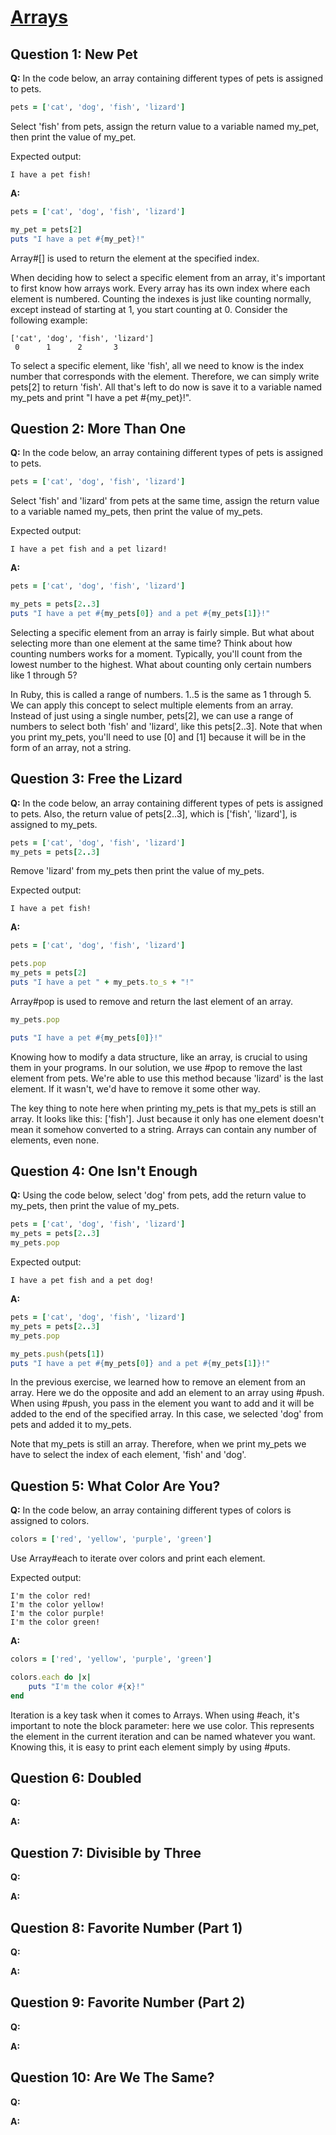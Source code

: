 # [Arrays](https://launchschool.com/exercise_sets/43b48b60)

## Question 1: New Pet

**Q:** In the code below, an array containing different types of pets is assigned to pets.

```ruby
pets = ['cat', 'dog', 'fish', 'lizard']
```

Select 'fish' from pets, assign the return value to a variable named my_pet, then print the value of my_pet.

Expected output:

```
I have a pet fish!
```

**A:**

```ruby
pets = ['cat', 'dog', 'fish', 'lizard']

my_pet = pets[2]
puts "I have a pet #{my_pet}!"
```

Array#[] is used to return the element at the specified index.

When deciding how to select a specific element from an array, it's important to first know how arrays work. Every array has its own index where each element is numbered. Counting the indexes is just like counting normally, except instead of starting at 1, you start counting at 0. Consider the following example:

```
['cat', 'dog', 'fish', 'lizard']
 0      1      2       3
```

To select a specific element, like 'fish', all we need to know is the index number that corresponds with the element. Therefore, we can simply write pets[2] to return 'fish'. All that's left to do now is save it to a variable named my_pets and print "I have a pet #{my_pet}!".

## Question 2: More Than One

**Q:** In the code below, an array containing different types of pets is assigned to pets.

```ruby
pets = ['cat', 'dog', 'fish', 'lizard']
```

Select 'fish' and 'lizard' from pets at the same time, assign the return value to a variable named my_pets, then print the value of my_pets.

Expected output:

```
I have a pet fish and a pet lizard!
```

**A:**

```ruby
pets = ['cat', 'dog', 'fish', 'lizard']

my_pets = pets[2..3]
puts "I have a pet #{my_pets[0]} and a pet #{my_pets[1]}!"
```

Selecting a specific element from an array is fairly simple. But what about selecting more than one element at the same time? Think about how counting numbers works for a moment. Typically, you'll count from the lowest number to the highest. What about counting only certain numbers like 1 through 5?

In Ruby, this is called a range of numbers. 1..5 is the same as 1 through 5. We can apply this concept to select multiple elements from an array. Instead of just using a single number, pets[2], we can use a range of numbers to select both 'fish' and 'lizard', like this pets[2..3]. Note that when you print my_pets, you'll need to use [0] and [1] because it will be in the form of an array, not a string.

## Question 3: Free the Lizard

**Q:** In the code below, an array containing different types of pets is assigned to pets. Also, the return value of pets[2..3], which is ['fish', 'lizard'], is assigned to my_pets.

```ruby
pets = ['cat', 'dog', 'fish', 'lizard']
my_pets = pets[2..3]
```

Remove 'lizard' from my_pets then print the value of my_pets.

Expected output:

```
I have a pet fish!
```

**A:**

```ruby
pets = ['cat', 'dog', 'fish', 'lizard']

pets.pop
my_pets = pets[2]
puts "I have a pet " + my_pets.to_s + "!"
```

Array#pop is used to remove and return the last element of an array.

```ruby
my_pets.pop

puts "I have a pet #{my_pets[0]}!"
```

Knowing how to modify a data structure, like an array, is crucial to using them in your programs. In our solution, we use #pop to remove the last element from pets. We're able to use this method because 'lizard' is the last element. If it wasn't, we'd have to remove it some other way.

The key thing to note here when printing my_pets is that my_pets is still an array. It looks like this: ['fish']. Just because it only has one element doesn't mean it somehow converted to a string. Arrays can contain any number of elements, even none.

## Question 4: One Isn't Enough

**Q:** Using the code below, select 'dog' from pets, add the return value to my_pets, then print the value of my_pets.

```ruby
pets = ['cat', 'dog', 'fish', 'lizard']
my_pets = pets[2..3]
my_pets.pop
```

Expected output:

```
I have a pet fish and a pet dog!
```

**A:**

```ruby
pets = ['cat', 'dog', 'fish', 'lizard']
my_pets = pets[2..3]
my_pets.pop

my_pets.push(pets[1])
puts "I have a pet #{my_pets[0]} and a pet #{my_pets[1]}!"
```

In the previous exercise, we learned how to remove an element from an array. Here we do the opposite and add an element to an array using #push. When using #push, you pass in the element you want to add and it will be added to the end of the specified array. In this case, we selected 'dog' from pets and added it to my_pets.

Note that my_pets is still an array. Therefore, when we print my_pets we have to select the index of each element, 'fish' and 'dog'.

## Question 5: What Color Are You?

**Q:** In the code below, an array containing different types of colors is assigned to colors.

```ruby
colors = ['red', 'yellow', 'purple', 'green']
```

Use Array#each to iterate over colors and print each element.

Expected output:

```
I'm the color red!
I'm the color yellow!
I'm the color purple!
I'm the color green!
```

**A:**

```ruby
colors = ['red', 'yellow', 'purple', 'green']

colors.each do |x|
	puts "I'm the color #{x}!"
end
```

Iteration is a key task when it comes to Arrays. When using #each, it's important to note the block parameter: here we use color. This represents the element in the current iteration and can be named whatever you want. Knowing this, it is easy to print each element simply by using #puts.

## Question 6: Doubled

**Q:**

**A:**

## Question 7: Divisible by Three

**Q:**

**A:**


## Question 8: Favorite Number (Part 1)

**Q:**

**A:**

## Question 9: Favorite Number (Part 2)

**Q:**

**A:**


## Question 10: Are We The Same?

**Q:**

**A:**
